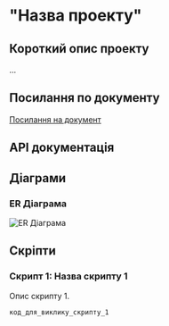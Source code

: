 # "Назва проекту"


## Короткий опис проекту

...

## Посилання по документу

[Посилання на документ](посилання)

## API документація


## Діаграми

### ER Діаграма

![ER Діаграма](посилання_на_зображення_ER_діаграми)

## Скріпти

### Скрипт 1: Назва скрипту 1

Опис скрипту 1.

```bash
код_для_виклику_скрипту_1
